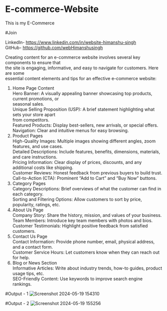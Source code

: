 # E-commerce-Website
This is my E-Commerce<br>

#Join

LinkedIn- https://www.linkedin.com/in/website-himanshu-singh<br>
GitHub- https://github.com/webHimanshusingh<br>


Creating content for an e-commerce website involves several key components to ensure that<br>
the site is engaging, informative, and easy to navigate for customers. Here are some <br>
essential content elements and tips for an effective e-commerce website:<br>

1. Home Page Content<br>
Hero Banner: A visually appealing banner showcasing top products, current promotions, or<br> seasonal sales.<br>
Unique Selling Proposition (USP): A brief statement highlighting what sets your store apart<br>
from competitors.<br>
Featured Products: Display best-sellers, new arrivals, or special offers.<br>
Navigation: Clear and intuitive menus for easy browsing.<br>
2. Product Pages<br>
High-Quality Images: Multiple images showing different angles, zoom features, and use cases.<br>
Detailed Descriptions: Include features, benefits, dimensions, materials, and care instructions.<br>
Pricing Information: Clear display of prices, discounts, and any additional costs like shipping.<br>
Customer Reviews: Honest feedback from previous buyers to build trust.<br>
Call-to-Action (CTA): Prominent “Add to Cart” and “Buy Now” buttons.<br>
3. Category Pages<br>
Category Descriptions: Brief overviews of what the customer can find in each category.<br>
Sorting and Filtering Options: Allow customers to sort by price, popularity, ratings, etc.<br>
4. About Us Page<br>
Company Story: Share the history, mission, and values of your business.<br>
Team Members: Introduce key team members with photos and bios.<br>
Customer Testimonials: Highlight positive feedback from satisfied customers.<br>
5. Contact Us Page<br>
Contact Information: Provide phone number, email, physical address, and a contact form.<br>
Customer Service Hours: Let customers know when they can reach out for help.<br>
6. Blog or News Section<br>
Informative Articles: Write about industry trends, how-to guides, product usage tips, etc.<br>
SEO-Friendly Content: Use keywords to improve search engine rankings.<br>

#Output - 1
![Screenshot 2024-05-19 154310](https://github.com/webHimanshusingh/E-commerce-Website/assets/170223793/b1ced227-ad58-419b-9473-e6a08dd129d6)

#Output - 2
![Screenshot 2024-05-19 155256](https://github.com/webHimanshusingh/E-commerce-Website/assets/170223793/93a1f723-61d1-43b5-b644-ce5ff0094ad0)
